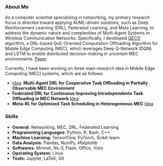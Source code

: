 

### About Me

  As a computer scientist specializing in networking, my primary research focus is directed toward applying AI/ML-driven solutions, such as Deep Reinforcement Learning (DRL), Federated Learning, and Meta Learning, to address the dynamic nature and complexities of Multi-Agent Systems in Wireless Communication Networks. Specifically, I developed [QECO](https://github.com/ImanRHT/QECO) algorithm, a DRL-based QoE-Oriented Computation Offloading Algorithm for Mobile Edge Computing (MEC), which leverages Deep Q-Network (DQN) and LSTM to enable distributed decision-making in uncertain MEC environments. [Paper](https://arxiv.org/pdf/2311.02525.pdf)


Currently, I have been working on three main research idea in Mobile Edge Computing (MEC) systems, which are as follows:

- [Idea](https://ImanRHT.github.io/assets/MultiAgentDRL.pdf): **Multi-Agent DRL for Cooperative Task Offloading in Partially Observable MEC Environment** 
- **Federated DRL for Continuous Improving Intradependente Task Offloading in MEC Network** [Idea](https://ImanRHT.github.io/assets/MultiAgentDRL.pdf)
- **Meta-RL for Optimized Task Scheduling in Heterogeneous MEC** [Idea](https://ImanRHT.github.io/assets/MultiAgentDRL.pdf)

### Skills
- **General:** Networking, MEC, DRL, Federated Learning
- **Programming Languages:** Python, R, Bash, C++
- **Machine Learning:** TensorFlow, PyTorch, Scikit-learn
- **Data Analysis:** Pandas, NumPy, Matplotlib
- **Softwares:** Mininet, Ns-3, Flask, Office, Visio
- **Operating System:** Linux
- **Tools:** Jupyter, LaTeX, Git

